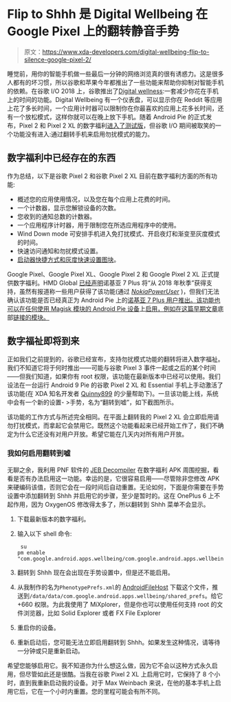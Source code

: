 # Flip to Shhh 是 Digital Wellbeing 在 Google Pixel 上的翻转静音手势

> 原文：<https://www.xda-developers.com/digital-wellbeing-flip-to-silence-google-pixel-2/>

睡觉前，用你的智能手机做一些最后一分钟的网络浏览真的很有诱惑力。这是很多人都有的坏习惯，所以谷歌和苹果今年都推出了一些功能来帮助你抑制对智能手机的依赖。在谷歌 I/O 2018 上，谷歌推出了[Digital wellness](https://www.xda-developers.com/android-p-beta-features/):一套减少你花在手机上的时间的功能。Digital Wellbeing 有一个仪表盘，可以显示你在 Reddit 等应用上花了多长时间，一个应用计时器可以限制你在你最喜欢的应用上花多长时间，还有一个放松模式，这样你就可以在晚上放下手机。随着 Android Pie 的正式发布，Pixel 2 和 Pixel 2 XL 的数字福利[进入了测试版](https://www.xda-developers.com/digital-wellbeing-google-pixel-xl-google-pixel-2-xl/)，但谷歌 I/O 期间被取笑的一个功能没有进入:通过翻转手机来启用勿扰模式的能力。

## 数字福利中已经存在的东西

作为总结，以下是谷歌 Pixel 2 和谷歌 Pixel 2 XL 目前在数字福利方面的所有功能:

*   概述您的应用使用情况，以及您在每个应用上花费的时间。
*   一个计数器，显示您解锁设备的次数。
*   您收到的通知总数的计数器。
*   一个应用程序计时器，用于限制您在所选应用程序中的使用。
*   Wind Down mode 可安排手机进入免打扰模式、开启夜灯和渐变至灰度模式的时间。
*   快速访问通知和勿扰模式设置。
*   [启动器快捷方式和灰度快速设置图块](https://www.xda-developers.com/digital-wellbeing-launcher-shortcut/)。

Google Pixel、Google Pixel XL、Google Pixel 2 和 Google Pixel 2 XL 正式提供数字福利。HMD Global [已经声明](https://www.hmdglobal.com/press/2018-09-28-nokia-smartphones-serves-first-slice-of-android-9-pie)诺基亚 7 Plus 将“从 2018 年秋季”获得支持，虽然有报道称一些用户获得了该功能(通过 [*NokiaPowerUser*](https://nokiapoweruser.com/all-nokia-7-plus-android-pie-beta-users-get-digital-wellbeing-via-a-playstore-update/) )，但我们无法确认该功能是否已经真正为 Android Pie 上的[诺基亚 7 Plus 用户推出。该功能也可以在任何使用 Magisk 模块的 Android Pie 设备](https://www.xda-developers.com/nokia-7-plus-android-pie-update/)上[启用，例如在这篇早期文章](https://www.xda-developers.com/get-google-pixel-digital-wellbeing-essential-phone-android-pie/)底部[链接的模块。](https://www.xda-developers.com/digital-wellbeing-launcher-shortcut/)

## 数字福祉即将到来

正如我们之前提到的，谷歌已经宣布，支持勿扰模式功能的翻转将进入数字福祉。我们不知道它将于何时推出——可能与谷歌 Pixel 3 事件一起或之后的某个时间——但我们知道，如果你有 root 权限，该功能在最新版本中已经可以使用。我们设法在一台运行 Android 9 Pie 的谷歌 Pixel 2 XL 和 Essential 手机上手动激活了该功能(在 XDA 知名开发者 [Quinny899](https://forum.xda-developers.com/member.php?u=3563640) 的少量帮助下)。一旦该功能上线，系统中会有一个新的设置- >手势，名为“翻转到嘘”，如下截图所示。

该功能的工作方式与所述完全相同。在平面上翻转我的 Pixel 2 XL 会立即启用请勿打扰模式，而拿起它会禁用它。既然这个功能看起来已经开始工作了，我们不确定为什么它还没有对用户开放。希望它能在几天内对所有用户开放。

### 我如何启用翻转到嘘

无聊之余，我利用 PNF 软件的 [JEB Decompiler](https://www.pnfsoftware.com/?aid=xdadev) 在数字福利 APK 周围挖掘，看看是否有办法启用这一功能。幸运的是，它很容易启用——尽管除非您修改 APK 来硬编码该值，否则它会在一段时间后自动重置。无论如何，下面是你需要在手势设置中添加翻转到 Shhh 并启用它的步骤，至少是暂时的。这在 OnePlus 6 上不起作用，因为 OxygenOS 修改得太多了，所以翻转到 Shhh 菜单不会显示。

1.  下载最新版本的数字福利。
2.  输入以下 shell 命令:

    ```
     su
    pm enable "com.google.android.apps.wellbeing/com.google.android.apps.wellbeing.autodnd.ui.AutoDndGesturesSettingsActivity" 
    ```

3.  翻转到 Shhh 现在会出现在手势设置中，但是还不能启用。
4.  从我制作的名为`PhenotypePrefs.xml`的 [AndroidFileHost](https://www.androidfilehost.com/?fid=1322778262904020692) 下载这个文件，推送到`/data/data/com.google.android.apps.wellbeing/shared_prefs`。给它+660 权限。为此我使用了 MiXplorer，但是你也可以使用任何支持 root 的文件浏览器，比如 Solid Explorer 或者 FX File Explorer
5.  重启你的设备。
6.  重新启动后，您可能无法立即启用翻转到 Shhh。如果发生这种情况，请等待一分钟或只是重新启动。

希望您能够启用它。我不知道你为什么想这么做，因为它不会以这种方式永久启用，但尽管如此还是很酷。当我在谷歌 Pixel 2 XL 上启用它时，它保持了 8 个小时，直到我重新启动我的设备。对于 Max Weinbach 来说，在他的基本手机上启用它后，它在一个小时内重置。您的里程可能会有所不同。
